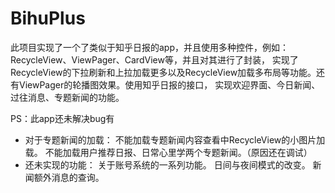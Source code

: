 # BihuPlus
此项目实现了一个了类似于知乎日报的app，并且使用多种控件，例如：RecycleView、ViewPager、CardView等，并且对其进行了封装，
实现了RecycleView的下拉刷新和上拉加载更多以及RecycleView加载多布局等功能。还有ViewPager的轮播图效果。使用知乎日报的接口，
实现欢迎界面、今日新闻、过往消息、专题新闻的功能。

PS：此app还未解决bug有
* 对于专题新闻的加载：
不能加载专题新闻内容查看中RecycleView的小图片加载。
不能加载用户推荐日报、日常心里学两个专题新闻。（原因还在调试）
* 还未实现的功能：
关于账号系统的一系列功能。
日间与夜间模式的改变。
新闻额外消息的查询。
